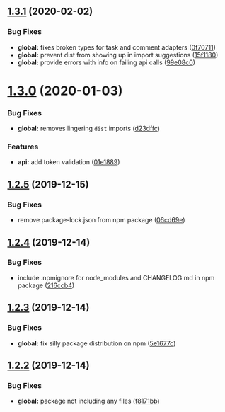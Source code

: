 ## [1.3.1](https://github.com/moranje/todoist-rest-api/compare/v1.3.0...v1.3.1) (2020-02-02)


### Bug Fixes

* **global:** fixes broken types for task and comment adapters ([0f70711](https://github.com/moranje/todoist-rest-api/commit/0f70711cd0ce361324221161e7a2d353047683d1))
* **global:** prevent dist from showing up in import suggestions ([15f1180](https://github.com/moranje/todoist-rest-api/commit/15f1180de67aa287e4c5b617cc456e151e112ecc))
* **global:** provide errors with info on failing api calls ([99e08c0](https://github.com/moranje/todoist-rest-api/commit/99e08c03865e3fd79d8f25e4db43112d00bdbe40))

# [1.3.0](https://github.com/moranje/todoist-rest-api/compare/v1.2.5...v1.3.0) (2020-01-03)


### Bug Fixes

* **global:** removes lingering `dist` imports ([d23dffc](https://github.com/moranje/todoist-rest-api/commit/d23dffc7ca0aa8c62024e15a399d3964a7220129))


### Features

* **api:** add token validation ([01e1889](https://github.com/moranje/todoist-rest-api/commit/01e1889e3ecc83466d069ae7d068552e89b3db1d))

## [1.2.5](https://github.com/moranje/todoist-rest-api/compare/v1.2.4...v1.2.5) (2019-12-15)


### Bug Fixes

* remove package-lock.json from npm package ([06cd69e](https://github.com/moranje/todoist-rest-api/commit/06cd69e5d00f6da89a0d00352fc6abcb2a79cbd7))

## [1.2.4](https://github.com/moranje/todoist-rest-api/compare/v1.2.3...v1.2.4) (2019-12-14)


### Bug Fixes

* include .npmignore for node_modules and CHANGELOG.md in npm package ([216ccb4](https://github.com/moranje/todoist-rest-api/commit/216ccb4f8bb1715147d9a9c01d9901ebe8db0f20))

## [1.2.3](https://github.com/moranje/todoist-rest-api/compare/v1.2.2...v1.2.3) (2019-12-14)


### Bug Fixes

* **global:** fix silly package distribution on npm ([5e1677c](https://github.com/moranje/todoist-rest-api/commit/5e1677cf30fb04faacef0af33916eafd6cf91fd4))

## [1.2.2](https://github.com/moranje/todoist-rest-api/compare/v1.2.1...v1.2.2) (2019-12-14)


### Bug Fixes

* **global:** package not including any files ([f8171bb](https://github.com/moranje/todoist-rest-api/commit/f8171bbbe301abb0db8b181e4ad6049fceee52fc))
